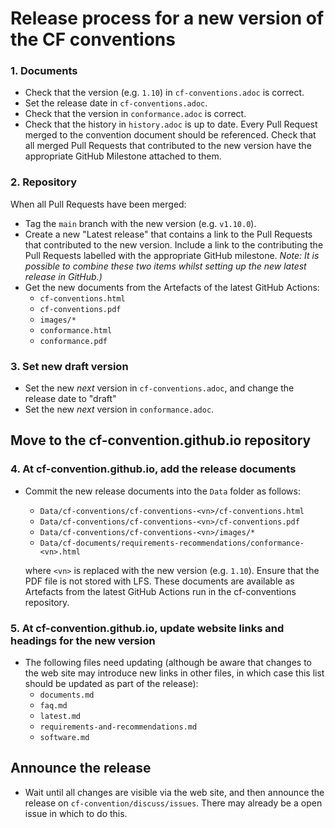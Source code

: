 # Release process for a new version of the CF conventions

### 1. Documents

* Check that the version (e.g. `1.10`) in `cf-conventions.adoc` is correct.
* Set the release date in `cf-conventions.adoc`.
* Check that the version in `conformance.adoc` is correct.
* Check that the history in `history.adoc` is up to date. Every Pull
  Request merged to the convention document should be
  referenced. Check that all merged Pull Requests that contributed to
  the new version have the appropriate GitHub Milestone attached to
  them.


### 2. Repository

When all Pull Requests have been merged:

* Tag the `main` branch with the new version (e.g. `v1.10.0`).
* Create a new "Latest release" that contains a link to the Pull
  Requests that contributed to the new version. Include a link to the
  contributing the Pull Requests labelled with the appropriate GitHub
  milestone. *Note: It is possible to combine these two items whilst
  setting up the new latest release in GitHub.)*
* Get the new documents from the Artefacts of the latest GitHub Actions:
  * `cf-conventions.html`
  * `cf-conventions.pdf`
  * `images/*`
  * `conformance.html`
  * `conformance.pdf`

### 3. Set new draft version

* Set the new *next* version in `cf-conventions.adoc`, and change the
  release date to "draft"
* Set the new *next* version in `conformance.adoc`.

## Move to the cf-convention.github.io repository

### 4. At cf-convention.github.io, add the release documents

* Commit the new release documents into the `Data` folder as follows:
  * `Data/cf-conventions/cf-conventions-<vn>/cf-conventions.html`
  * `Data/cf-conventions/cf-conventions-<vn>/cf-conventions.pdf`
  * `Data/cf-conventions/cf-conventions-<vn>/images/*`
  * `Data/cf-documents/requirements-recommendations/conformance-<vn>.html`
     
   where `<vn>` is replaced with the new version (e.g. `1.10`). Ensure
   that the PDF file is not stored with LFS. These documents are
   available as Artefacts from the latest GitHub Actions run in the
   cf-conventions repository.

### 5. At cf-convention.github.io, update website links and headings for the new version

* The following files need updating (although be aware that changes
  to the web site may introduce new links in other files, in which
  case this list should be updated as part of the release):
   * `documents.md`
   * `faq.md`
   * `latest.md`
   * `requirements-and-recommendations.md`
   * `software.md`
 
## Announce the release

* Wait until all changes are visible via the web site, and then
  announce the release on `cf-convention/discuss/issues`. There may
  already be a open issue in which to do this.
